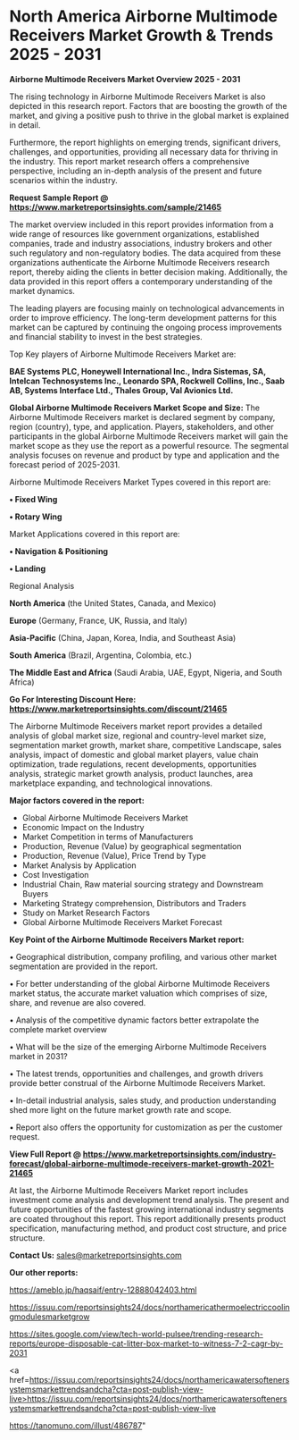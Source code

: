 # North America Airborne Multimode Receivers Market Growth & Trends 2025 - 2031

<Strong> Airborne Multimode Receivers Market Overview 2025 - 2031</strong>

The rising technology in Airborne Multimode Receivers Market is also depicted in this research report. Factors that are boosting the growth of the market, and giving a positive push to thrive in the global market is explained in detail.

Furthermore, the report highlights on emerging trends, significant drivers, challenges, and opportunities, providing all necessary data for thriving in the industry. This report market research offers a comprehensive perspective, including an in-depth analysis of the present and future scenarios within the industry.

<strong>Request Sample Report @ <a href=https://www.marketreportsinsights.com/sample/21465>https://www.marketreportsinsights.com/sample/21465</a></strong>

The market overview included in this report provides information from a wide range of resources like government organizations, established companies, trade and industry associations, industry brokers and other such regulatory and non-regulatory bodies. The data acquired from these organizations authenticate the Airborne Multimode Receivers research report, thereby aiding the clients in better decision making. Additionally, the data provided in this report offers a contemporary understanding of the market dynamics.

The leading players are focusing mainly on technological advancements in order to improve efficiency. The long-term development patterns for this market can be captured by continuing the ongoing process improvements and financial stability to invest in the best strategies.

Top Key players of Airborne Multimode Receivers Market are:

<strong>BAE Systems PLC, Honeywell International Inc., Indra Sistemas, SA, Intelcan Technosystems Inc., Leonardo SPA, Rockwell Collins, Inc., Saab AB, Systems Interface Ltd., Thales Group, Val Avionics Ltd.</strong>

<strong><b>Global Airborne Multimode Receivers Market Scope and Size:</b></strong>
The Airborne Multimode Receivers market is declared segment by company, region (country), type, and application. Players, stakeholders, and other participants in the global Airborne Multimode Receivers market will gain the market scope as they use the report as a powerful resource. The segmental analysis focuses on revenue and product by type and application and the forecast period of 2025-2031.

Airborne Multimode Receivers Market Types covered in this report are:

<strong>• Fixed Wing

• Rotary Wing</strong>

Market Applications covered in this report are:

<strong>• Navigation & Positioning

• Landing</strong> 

Regional Analysis

<strong>North America</strong> (the United States, Canada, and Mexico)

<strong>Europe</strong> (Germany, France, UK, Russia, and Italy)

<strong>Asia-Pacific</strong> (China, Japan, Korea, India, and Southeast Asia)

<strong>South America</strong> (Brazil, Argentina, Colombia, etc.)

<strong>The Middle East and Africa</strong> (Saudi Arabia, UAE, Egypt, Nigeria, and South Africa)

<strong>Go For Interesting Discount Here: <a href=https://www.marketreportsinsights.com/discount/21465>https://www.marketreportsinsights.com/discount/21465</a></strong>

The Airborne Multimode Receivers market report provides a detailed analysis of global market size, regional and country-level market size, segmentation market growth, market share, competitive Landscape, sales analysis, impact of domestic and global market players, value chain optimization, trade regulations, recent developments, opportunities analysis, strategic market growth analysis, product launches, area marketplace expanding, and technological innovations.

<strong><b>Major factors covered in the report:</b></strong>
<ul>
  <li>Global Airborne Multimode Receivers Market </li>
  <li>Economic Impact on the Industry</li>
  <li>Market Competition in terms of Manufacturers</li>
  <li>Production, Revenue (Value) by geographical segmentation</li>
  <li>Production, Revenue (Value), Price Trend by Type</li>
  <li>Market Analysis by Application</li>
  <li>Cost Investigation</li>
  <li>Industrial Chain, Raw material sourcing strategy and Downstream Buyers</li>
  <li>Marketing Strategy comprehension, Distributors and Traders</li>
  <li>Study on Market Research Factors</li>
  <li>Global Airborne Multimode Receivers Market Forecast</li>
</ul>

<strong><b>Key Point of the Airborne Multimode Receivers Market report:</b></strong>

• Geographical distribution, company profiling, and various other market segmentation are provided in the report.

• For better understanding of the global Airborne Multimode Receivers market status, the accurate market valuation which comprises of size, share, and revenue are also covered.

• Analysis of the competitive dynamic factors better extrapolate the complete market overview

• What will be the size of the emerging Airborne Multimode Receivers market in 2031?

• The latest trends, opportunities and challenges, and growth drivers provide better construal of the Airborne Multimode Receivers Market.

• In-detail industrial analysis, sales study, and production understanding shed more light on the future market growth rate and scope.

• Report also offers the opportunity for customization as per the customer request.

<strong><b>View Full Report @ <a href=https://www.marketreportsinsights.com/industry-forecast/global-airborne-multimode-receivers-market-growth-2021-21465>https://www.marketreportsinsights.com/industry-forecast/global-airborne-multimode-receivers-market-growth-2021-21465</a></b></strong>


At last, the Airborne Multimode Receivers Market report includes investment come analysis and development trend analysis. The present and future opportunities of the fastest growing international industry segments are coated throughout this report. This report additionally presents product specification, manufacturing method, and product cost structure, and price structure.

<strong>Contact Us:</strong>
sales@marketreportsinsights.com

<strong>Our other reports:</strong>

<a href=https://ameblo.jp/haqsaif/entry-12888042403.html>https://ameblo.jp/haqsaif/entry-12888042403.html</a>

<a href=https://issuu.com/reportsinsights24/docs/northamericathermoelectriccoolingmodulesmarketgrow>https://issuu.com/reportsinsights24/docs/northamericathermoelectriccoolingmodulesmarketgrow</a>

<a href=https://sites.google.com/view/tech-world-pulsee/trending-research-reports/europe-disposable-cat-litter-box-market-to-witness-7-2-cagr-by-2031>https://sites.google.com/view/tech-world-pulsee/trending-research-reports/europe-disposable-cat-litter-box-market-to-witness-7-2-cagr-by-2031</a>

<a href=https://issuu.com/reportsinsights24/docs/northamericawatersoftenersystemsmarkettrendsandcha?cta=post-publish-view-live>https://issuu.com/reportsinsights24/docs/northamericawatersoftenersystemsmarkettrendsandcha?cta=post-publish-view-live</a>

<a href=https://tanomuno.com/illust/486787>https://tanomuno.com/illust/486787</a>"
